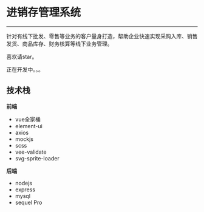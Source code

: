 # 进销存管理系统
---

针对有线下批发、零售等业务的客户量身打造，帮助企业快速实现采购入库、销售发货、商品库存、财务核算等线下业务管理。

喜欢请star。

正在开发中。。。
## 技术栈
**前端**
- vue全家桶
- element-ui
- axios
- mockjs
- scss
- vee-validate
- svg-sprite-loader

**后端**
- nodejs
- express
- mysql
- sequel Pro

